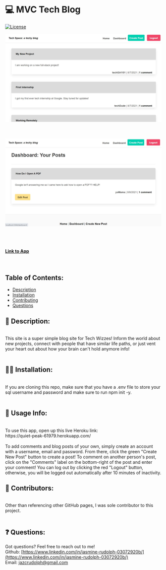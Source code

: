 
# :computer: MVC Tech Blog

[![License](https://img.shields.io/badge/License-MIT%20-blue.svg)](https://opensource.org/licenses/MIT)

![Screenshot of Homepage](https://github.com/jazcr/mvc-blog/blob/bd848c4fd3f760fabe4f77d80af94be2d6ffbaa1/Assets/Homepage.JPG) 
<br>
<br>
<br>
<br>
![Screenshot of Dashboard](https://github.com/jazcr/mvc-blog/blob/bd848c4fd3f760fabe4f77d80af94be2d6ffbaa1/Assets/dashboard.JPG) 

<br>  
<br> 

#### [Link to App](https://quiet-peak-61979.herokuapp.com)
<br>

## Table of Contents: 
*  [Description](#scroll-description)
*  [Installation](#man_mechanic-installation)
*  [Contributing](#couple-contributors)
*  [Questions](#-questions)



## :scroll: Description: 
<br>
This site is a super simple blog site for Tech Wizzes! Inform the world about new projects, connect with people that have similar life paths, or just vent your heart out about how your brain can't hold anymore info! 
 <br>
<br>

## :man_mechanic: Installation:
<br>
If you are cloning this repo, make sure that you have a .env file to store your sql username and password and make sure to run npm init -y.
<br>
<br>

## :book: Usage Info:
<br>
To use this app, open up this live Heroku link: <br>
https://quiet-peak-61979.herokuapp.com/
<br>
<br>To add comments and blog posts of your own, simply create an account with a username, email and password. From there, click the green "Create New Post" button to create a post! To comment on another person's post, click on the "Comments" label on the bottom-right of the post and enter your comment! You can log out by clicking the red "Logout" button, otherwise, you will be logged out automatically after 10 minutes of inactivity.
<br>



## :couple: Contributors:
<br>
Other than referencing other GitHub pages, I was sole contributor to this project.

<br>
<br>


## ❓ Questions:

Got questions? Feel free to reach out to me!<br>
Github: [https://www.linkedin.com/in/jasmine-rudolph-03072920b/](https://www.linkedin.com/in/jasmine-rudolph-03072920b/)<br>
Email: [jazcrudolph@gmail.com](jazcrudolph@gmail.com)


